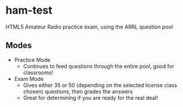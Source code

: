 ham-test
========

HTML5 Amateur Radio practice exam, using the ARRL question pool

## Modes
* Practice Mode
  * Continues to feed questions through the entire pool, good for classrooms!
* Exam Mode
  * Gives either 35 or 50 (depending on the selected license class chosen) questions, then grades the answers
  * Great for determining if you are ready for the real deal!
